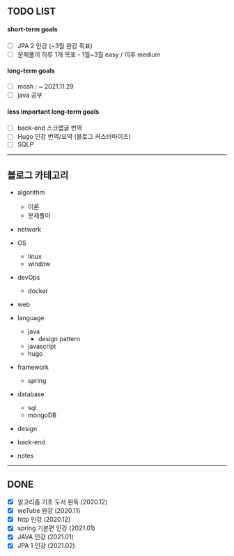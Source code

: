 ## TODO LIST

#### short-term goals

- [ ] JPA 2 인강 (~3월 완강 목표)
- [ ] 문제풀이 하루 1개 목표 - 1월~3월 easy / 이후 medium 

#### long-term goals
- [ ] mosh : ~  2021.11.29
- [ ] java 공부

#### less important long-term goals
- [ ] back-end 스크랩글 번역
- [ ] Hugo 인강 번역/요약 (블로그 커스터마이즈)
- [ ] SQLP

-----

## 블로그 카테고리

- algorithm
  - 이론
  - 문제풀이
- network
- OS
  - linux
  - window
- devOps
  - docker
- web
- language
  - java
    - design pattern
  - javascript
  - hugo
- framework
  - spring
- database
  - sql
  - mongoDB
- design
- back-end

- notes

-----

## DONE

- [X] 알고리즘 기초 도서 완독 (2020.12)
- [X] weTube 완강 (2020.11)
- [X] http 인강 (2020.12)
- [X] spring 기본편 인강 (2021.01)
- [X] JAVA 인강 (2021.01)
- [X] JPA 1 인강 (2021.02)